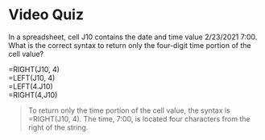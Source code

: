 # Video Quiz
In a spreadsheet, cell J10 contains the date and time value 2/23/2021 7:00. What is the correct syntax to return only the four-digit time portion of the cell value?

=RIGHT(J10, 4)    
=LEFT(J10, 4)   
=LEFT(4.J10)    
=RIGHT(4,J10)   

> To return only the time portion of the cell value, the syntax is =RIGHT(J10, 4). The time, 7:00, is located four characters from the right of the string.


